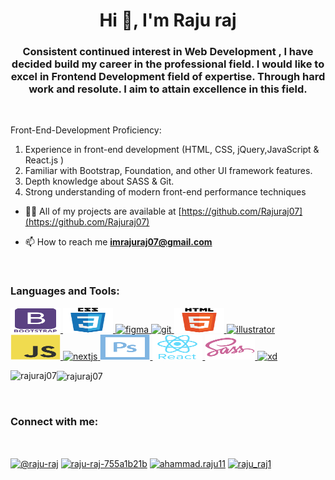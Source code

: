 <h1 align="center">Hi 👋, I'm Raju raj</h1>
<h3 align="center">Consistent continued interest in Web Development , I have decided build my career in the professional field. I would like to excel in Frontend Development field of expertise. Through hard work and resolute. I aim to attain excellence in this field.</h3>
</br>

Front-End-Development Proficiency: 
1. Experience in front-end development (HTML, CSS, jQuery,JavaScript & React.js )
2. Familiar with Bootstrap, Foundation, and other UI framework features.
3. Depth knowledge about SASS & Git.
4. Strong understanding of modern front-end performance techniques


- 👨‍💻 All of my projects are available at [https://github.com/Rajuraj07](https://github.com/Rajuraj07)

- 📫 How to reach me **imrajuraj07@gmail.com**
</br>
<h3 align="left">Languages and Tools:</h3>
<p align="left"> <a href="https://getbootstrap.com" target="_blank"> <img src="https://raw.githubusercontent.com/devicons/devicon/master/icons/bootstrap/bootstrap-plain-wordmark.svg" alt="bootstrap" width="80" height="40"/> </a> <a href="https://www.w3schools.com/css/" target="_blank"> <img src="https://raw.githubusercontent.com/devicons/devicon/master/icons/css3/css3-original-wordmark.svg" alt="css3" width="80" height="40"/> </a> <a href="https://www.figma.com/" target="_blank"> <img src="https://www.vectorlogo.zone/logos/figma/figma-icon.svg" alt="figma" width="80" height="40"/> </a> <a href="https://git-scm.com/" target="_blank"> <img src="https://www.vectorlogo.zone/logos/git-scm/git-scm-icon.svg" alt="git" width="80" height="40"/> </a> <a href="https://www.w3.org/html/" target="_blank"> <img src="https://raw.githubusercontent.com/devicons/devicon/master/icons/html5/html5-original-wordmark.svg" alt="html5" width="80" height="40"/> </a> <a href="https://www.adobe.com/in/products/illustrator.html" target="_blank"> <img src="https://www.vectorlogo.zone/logos/adobe_illustrator/adobe_illustrator-icon.svg" alt="illustrator" width="40" height="40"/> </a> <a href="https://developer.mozilla.org/en-US/docs/Web/JavaScript" target="_blank"> <img src="https://raw.githubusercontent.com/devicons/devicon/master/icons/javascript/javascript-original.svg" alt="javascript" width="80" height="40"/> </a> <a href="https://nextjs.org/" target="_blank"> <img src="https://cdn.worldvectorlogo.com/logos/nextjs-3.svg" alt="nextjs" width="80" height="40"/> </a> <a href="https://www.photoshop.com/en" target="_blank"> <img src="https://raw.githubusercontent.com/devicons/devicon/master/icons/photoshop/photoshop-line.svg" alt="photoshop" width="80" height="40"/> </a> <a href="https://reactjs.org/" target="_blank"> <img src="https://raw.githubusercontent.com/devicons/devicon/master/icons/react/react-original-wordmark.svg" alt="react" width="80" height="40"/> </a> <a href="https://sass-lang.com" target="_blank"> <img src="https://raw.githubusercontent.com/devicons/devicon/master/icons/sass/sass-original.svg" alt="sass" width="80" height="40"/> </a> <a href="https://www.adobe.com/products/xd.html" target="_blank"> <img src="https://cdn.worldvectorlogo.com/logos/adobe-xd.svg" alt="xd" width="80" height="40"/> </a> </p>
<p><img align="left" src="https://github-readme-stats.vercel.app/api/top-langs?username=rajuraj07&show_icons=true&locale=en&layout=compact" alt="rajuraj07" /></p>

<p><img align="center" src="https://github-readme-streak-stats.herokuapp.com/?user=rajuraj07&" alt="rajuraj07" /></p>

</br>
<h3 align="left">Connect with me:</h3>
</br>
<p align="left">
<a href="https://codepen.io/@raju-raj" target="blank"><img align="center" src="https://raw.githubusercontent.com/rahuldkjain/github-profile-readme-generator/master/src/images/icons/Social/codepen.svg" alt="@raju-raj" height="30" width="80" /></a>
<a href="https://linkedin.com/in/raju-raj-755a1b21b" target="blank"><img align="center" src="https://raw.githubusercontent.com/rahuldkjain/github-profile-readme-generator/master/src/images/icons/Social/linked-in-alt.svg" alt="raju-raj-755a1b21b" height="30" width="80" /></a>
<a href="https://fb.com/ahammad.raju11" target="blank"><img align="center" src="https://raw.githubusercontent.com/rahuldkjain/github-profile-readme-generator/master/src/images/icons/Social/facebook.svg" alt="ahammad.raju11" height="30" width="80" /></a>
<a href="https://instagram.com/raju_raj1" target="blank"><img align="center" src="https://raw.githubusercontent.com/rahuldkjain/github-profile-readme-generator/master/src/images/icons/Social/instagram.svg" alt="raju_raj1" height="30" width="80" /></a>
</p>
